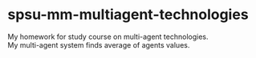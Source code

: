 # spsu-mm-multiagent-technologies
My homework for study course on multi-agent technologies.<br/>
My multi-agent system finds average of agents values.